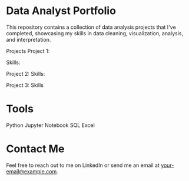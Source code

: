 # Data Analyst Portfolio
This repository contains a collection of data analysis projects that I've completed, showcasing my skills in data cleaning, visualization, analysis, and interpretation.

Projects
Project 1:

Skills:

Project 2: 
Skills:

Project 3: 
Skills

# Tools
Python
Jupyter Notebook
SQL
Excel

# Contact Me
Feel free to reach out to me on LinkedIn or send me an email at your-email@example.com.
